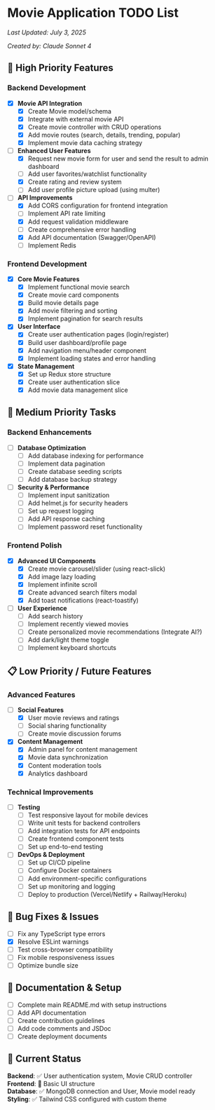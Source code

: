 # Movie Application TODO List
*Last Updated: July 3, 2025*

*Created by: Claude Sonnet 4*

## 🚀 High Priority Features

### Backend Development
- [x] **Movie API Integration**
  - [x] Create Movie model/schema
  - [x] Integrate with external movie API
  - [x] Create movie controller with CRUD operations
  - [x] Add movie routes (search, details, trending, popular)
  - [x] Implement movie data caching strategy

- [ ] **Enhanced User Features**
  - [x] Request new movie form for user and send the result to admin dashboard
  - [ ] Add user favorites/watchlist functionality
  - [x] Create rating and review system
  - [ ] Add user profile picture upload (using multer)

- [ ] **API Improvements**
  - [x] Add CORS configuration for frontend integration
  - [ ] Implement API rate limiting
  - [x] Add request validation middleware
  - [ ] Create comprehensive error handling
  - [x] Add API documentation (Swagger/OpenAPI)
  - [ ] Implement Redis

### Frontend Development
- [x] **Core Movie Features**
  - [x] Implement functional movie search
  - [x] Create movie card components
  - [x] Build movie details page
  - [x] Add movie filtering and sorting
  - [x] Implement pagination for search results

- [x] **User Interface**
  - [x] Create user authentication pages (login/register)
  - [x] Build user dashboard/profile page
  - [x] Add navigation menu/header component
  - [x] Implement loading states and error handling

- [x] **State Management**
  - [x] Set up Redux store structure
  - [x] Create user authentication slice
  - [x] Add movie data management slice

## 🔧 Medium Priority Tasks

### Backend Enhancements
- [ ] **Database Optimization**
  - [ ] Add database indexing for performance
  - [ ] Implement data pagination
  - [ ] Create database seeding scripts
  - [ ] Add database backup strategy

- [ ] **Security & Performance**
  - [ ] Implement input sanitization
  - [ ] Add helmet.js for security headers
  - [ ] Set up request logging
  - [ ] Add API response caching
  - [ ] Implement password reset functionality

### Frontend Polish
- [x] **Advanced UI Components**
  - [x] Create movie carousel/slider (using react-slick)
  - [x] Add image lazy loading
  - [x] Implement infinite scroll
  - [x] Create advanced search filters modal
  - [x] Add toast notifications (react-toastify)

- [ ] **User Experience**
  - [ ] Add search history
  - [ ] Implement recently viewed movies
  - [ ] Create personalized movie recommendations (Integrate AI?)
  - [ ] Add dark/light theme toggle
  - [ ] Implement keyboard shortcuts

## 📋 Low Priority / Future Features

### Advanced Features
- [ ] **Social Features**
  - [x] User movie reviews and ratings
  - [ ] Social sharing functionality
  - [ ] Create movie discussion forums

- [x] **Content Management**
  - [x] Admin panel for content management
  - [x] Movie data synchronization
  - [x] Content moderation tools
  - [x] Analytics dashboard

### Technical Improvements
- [ ] **Testing**
  - [ ] Test responsive layout for mobile devices
  - [ ] Write unit tests for backend controllers
  - [ ] Add integration tests for API endpoints
  - [ ] Create frontend component tests
  - [ ] Set up end-to-end testing

- [ ] **DevOps & Deployment**
  - [ ] Set up CI/CD pipeline
  - [ ] Configure Docker containers
  - [ ] Add environment-specific configurations
  - [ ] Set up monitoring and logging
  - [ ] Deploy to production (Vercel/Netlify + Railway/Heroku)

## 🐛 Bug Fixes & Issues
- [ ] Fix any TypeScript type errors
- [x] Resolve ESLint warnings
- [ ] Test cross-browser compatibility
- [ ] Fix mobile responsiveness issues
- [ ] Optimize bundle size

## 📝 Documentation & Setup
- [ ] Complete main README.md with setup instructions
- [ ] Add API documentation
- [ ] Create contribution guidelines
- [ ] Add code comments and JSDoc
- [ ] Create deployment documents

## 🔄 Current Status
**Backend**: ✅ User authentication system, Movie CRUD controller  
**Frontend**: 🔄 Basic UI structure  
**Database**: ✅ MongoDB connection and User, Movie model ready  
**Styling**: ✅ Tailwind CSS configured with custom theme  
